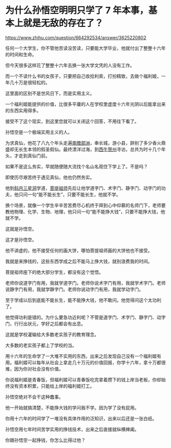 # 为什么孙悟空明明只学了 7 年本事，基本上就是无敌的存在了？

https://www.zhihu.com/question/664292534/answer/3625220802

任何一个大学生，你不管他苦读没苦读，只要能大学毕业，他就付出了整整十六年的时间和生命。

但今天很多这样花了整整十六年去换一张大学文凭的人没有工作。

而一个不读什么书的女孩子，只要把自己收拾利索，打扮精致，去做个福利姬，一年几十万是很轻松的。

这里面的区别不是世风日下，而是实用主义。

一个福利姬能提供的价值，比很多平庸的人在学校里虚度十六年光阴以后能拿出来的东西实用得多。

接受不了这个现实，到这里您就可以关闭这个回答，不用往下看了。

孙悟空是一个极端实用主义的人。

为求真仙，他花了八九个年头走遍[南赡部洲](https://zhida.zhihu.com/search?content_id=689200468&content_type=Answer&match_order=1&q=%E5%8D%97%E8%B5%A1%E9%83%A8%E6%B4%B2&zhida_source=entity)，串长城，游小县，辞别了多少香火鼎盛却无长生本领的假圣假仙。最终漂洋过海，到[西牛贺州](https://zhida.zhihu.com/search?content_id=689200468&content_type=Answer&match_order=1&q=%E8%A5%BF%E7%89%9B%E8%B4%BA%E5%B7%9E&zhida_source=entity)寻访。总共为时十几个年头，才走到真仙门前。

如果不是这么务实，早就随便随大流找个名山名观住下学上了。不是吗？

即使历尽艰苦终于遇见真仙，他也仍然务实。

他到[斜月三星洞](https://zhida.zhihu.com/search?content_id=689200468&content_type=Answer&match_order=1&q=%E6%96%9C%E6%9C%88%E4%B8%89%E6%98%9F%E6%B4%9E&zhida_source=entity)学道，[菩提祖师](https://zhida.zhihu.com/search?content_id=689200468&content_type=Answer&match_order=1&q=%E8%8F%A9%E6%8F%90%E7%A5%96%E5%B8%88&zhida_source=entity)先后让他学道字门、术字门、静字门、动字门的功夫，他只问一句“能不能长生”，只要不能长生，他就不学。

换个场景，就像一个学生辛辛苦苦费尽心机终于拜到心中仰慕的名师门下，老师要教他物理、化学、生物、地理，他只问一句“能不能挣大钱”，只要不能挣大钱，他就不学。

这就是孙悟空。

这才是孙悟空。

他不讲虚的，他不接受任何的画大饼，哪怕菩提祖师画的大饼他也不接受。

我就是来挣钱的，这些东西学成之后不能马上挣大钱，就别浪费我的时间。

菩提祖师座下的绝大部分学生，都没有这个觉悟。

老师你说道字门有用，我就学道字门。老师你说术字门有用，我就学术字门。老师说静字门有用，我就学静字门。老师你说动字门有用，我就学动字门。

至于学成以后到底能不能长生，能不能挣大钱，他不敢问。他觉得问这个太功利了。

他觉得功利是错的。为什么要急功近利呢？不管是道字门、术字门、静字门、动字门，行行出状元，学好之后都会有出息。

这就是学校灌输给大多数老实孩子的教育理念。

大多数的老实孩子都上了学校的当。

用十六年的生命学了一大堆不实用的东西，出来之后发现自己没有一个福利姬有用。福利姬可以每年从社会上拿走几十万元的价值回报，你学十六年，拿十万都很难，因为你对社会没有价值。

你说福利姬是青春饭，但福利姬可以青春饭吃完拿着攒下的钱上岸当老板，你却始终没有资本积累，只能给上岸的福利姬打工。

孙悟空绝对不会干这种蠢事。

他一开始就搞清楚，不能挣大钱的学问我不学。因为学了没有屁用。

你用十六年的时间学了一堆没有具体作用的泛知识，出来以后还是一张白纸。

孙悟空用七年时间苦学实用的挣钱技术，出来之后直接就纵横捭阖。

你跟孙悟空一起挣钱，你怎么比得过他？